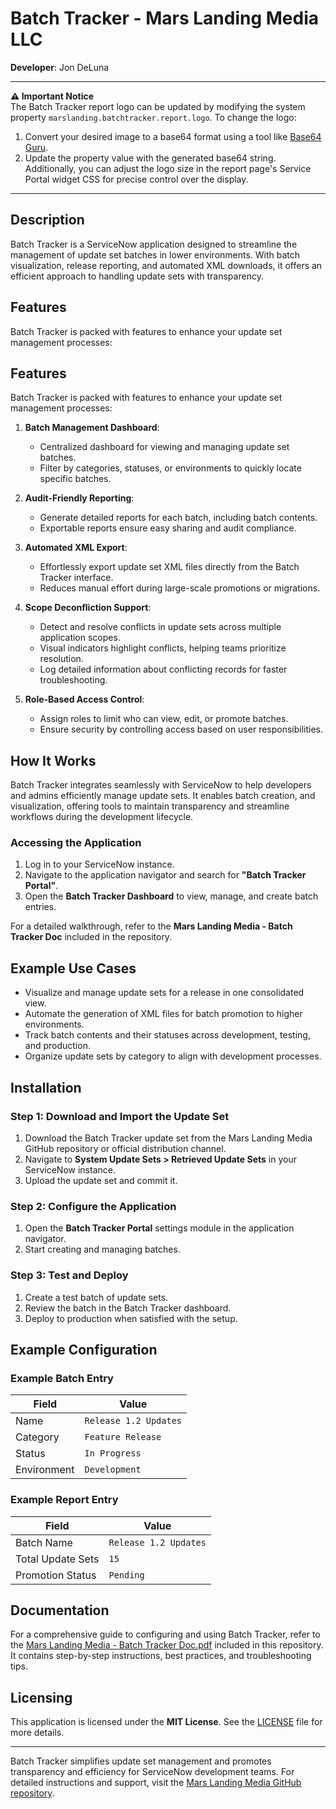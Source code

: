 # Batch Tracker - Mars Landing Media LLC

**Developer**: Jon DeLuna  

---

**⚠ Important Notice**  
The Batch Tracker report logo can be updated by modifying the system property `marslanding.batchtracker.report.logo`. To change the logo:  
1. Convert your desired image to a base64 format using a tool like [Base64 Guru](https://base64.guru/converter/encode/image/svg).  
2. Update the property value with the generated base64 string.  
Additionally, you can adjust the logo size in the report page's Service Portal widget CSS for precise control over the display.

---

## Description

Batch Tracker is a ServiceNow application designed to streamline the management of update set batches in lower environments. With batch visualization, release reporting, and automated XML downloads, it offers an efficient approach to handling update sets with transparency.

## Features

Batch Tracker is packed with features to enhance your update set management processes:

## Features

Batch Tracker is packed with features to enhance your update set management processes:

1. **Batch Management Dashboard**:  
   - Centralized dashboard for viewing and managing update set batches.  
   - Filter by categories, statuses, or environments to quickly locate specific batches.  

2. **Audit-Friendly Reporting**:  
   - Generate detailed reports for each batch, including batch contents.  
   - Exportable reports ensure easy sharing and audit compliance.  

3. **Automated XML Export**:  
   - Effortlessly export update set XML files directly from the Batch Tracker interface.  
   - Reduces manual effort during large-scale promotions or migrations.  

4. **Scope Deconfliction Support**:  
   - Detect and resolve conflicts in update sets across multiple application scopes.  
   - Visual indicators highlight conflicts, helping teams prioritize resolution.  
   - Log detailed information about conflicting records for faster troubleshooting.  

7. **Role-Based Access Control**:  
   - Assign roles to limit who can view, edit, or promote batches.  
   - Ensure security by controlling access based on user responsibilities.  


## How It Works

Batch Tracker integrates seamlessly with ServiceNow to help developers and admins efficiently manage update sets. It enables batch creation, and visualization, offering tools to maintain transparency and streamline workflows during the development lifecycle.

### Accessing the Application

1. Log in to your ServiceNow instance.
2. Navigate to the application navigator and search for **"Batch Tracker Portal"**.
3. Open the **Batch Tracker Dashboard** to view, manage, and create batch entries.

For a detailed walkthrough, refer to the **Mars Landing Media - Batch Tracker Doc** included in the repository.

## Example Use Cases

- Visualize and manage update sets for a release in one consolidated view.
- Automate the generation of XML files for batch promotion to higher environments.
- Track batch contents and their statuses across development, testing, and production.
- Organize update sets by category to align with development processes.

## Installation

### Step 1: Download and Import the Update Set
1. Download the Batch Tracker update set from the Mars Landing Media GitHub repository or official distribution channel.
2. Navigate to **System Update Sets > Retrieved Update Sets** in your ServiceNow instance.
3. Upload the update set and commit it.

### Step 2: Configure the Application
1. Open the **Batch Tracker Portal** settings module in the application navigator.
2. Start creating and managing batches.

### Step 3: Test and Deploy
1. Create a test batch of update sets.
2. Review the batch in the Batch Tracker dashboard.
3. Deploy to production when satisfied with the setup.

## Example Configuration

### Example Batch Entry
| Field           | Value                  |
|------------------|------------------------|
| Name            | `Release 1.2 Updates` |
| Category        | `Feature Release`     |
| Status          | `In Progress`         |
| Environment     | `Development`         |

### Example Report Entry
| Field           | Value                  |
|------------------|------------------------|
| Batch Name      | `Release 1.2 Updates` |
| Total Update Sets | `15`                 |
| Promotion Status | `Pending`            |

## Documentation

For a comprehensive guide to configuring and using Batch Tracker, refer to the [Mars Landing Media - Batch Tracker Doc.pdf](Mars_Landing_Media_BatchTracker_Doc.pdf) included in this repository. It contains step-by-step instructions, best practices, and troubleshooting tips.

## Licensing

This application is licensed under the **MIT License**. See the [LICENSE](LICENSE) file for more details.

---

Batch Tracker simplifies update set management and promotes transparency and efficiency for ServiceNow development teams. For detailed instructions and support, visit the [Mars Landing Media GitHub repository](https://github.com/Mars-Landing-Media).
